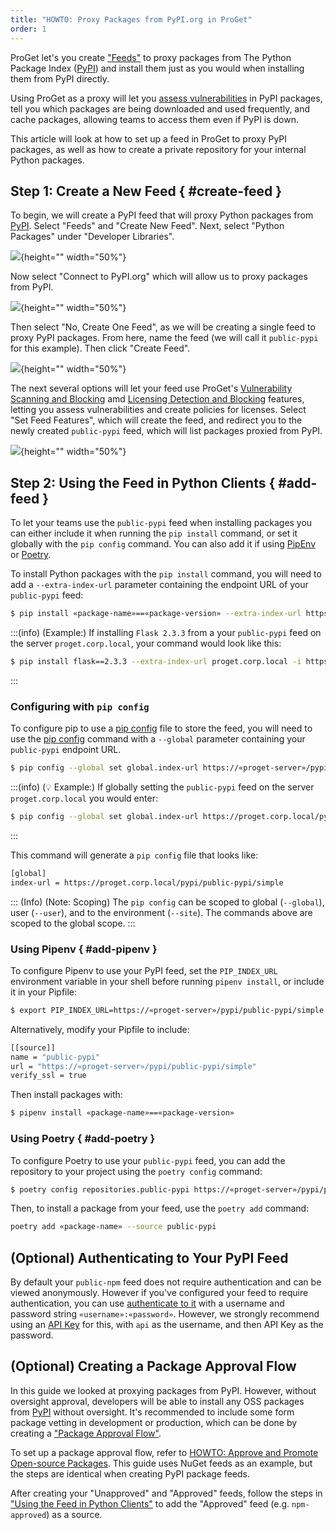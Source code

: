 ```yaml
---
title: "HOWTO: Proxy Packages from PyPI.org in ProGet"
order: 1
---
```


ProGet let's you create ["Feeds"](/docs/proget/feeds/feed-overview) to proxy packages from The Python Package Index ([PyPI](https://pypi.org/)) and install them just as you would when installing them from PyPI directly. 

Using ProGet as a proxy will let you [assess vulnerabilities](#scan-feed) in PyPI packages, tell you which packages are being downloaded and used frequently, and cache packages, allowing teams to access them even if PyPI is down.

This article will look at how to set up a feed in ProGet to proxy PyPI packages, as well as how to create a private repository for your internal Python packages.

## Step 1: Create a New Feed { #create-feed }

To begin, we will create a PyPI feed that will proxy Python packages from [PyPI](https://pypi.org/). Select "Feeds" and "Create New Feed". Next, select "Python Packages" under "Developer Libraries".

![](/resources/docs/proget-pypi-createfeed.png){height="" width="50%"}

Now select "Connect to PyPI.org" which will allow us to proxy packages from PyPI.

![](/resources/docs/proget-pypi-connectors.png){height="" width="50%"}

Then select "No, Create One Feed", as we will be creating a single feed to proxy PyPI packages. From here, name the feed (we will call it `public-pypi` for this example). Then click "Create Feed".

![](/resources/docs/proget-pypi-public-namefeed.png){height="" width="50%"}

The next several options will let your feed use ProGet's [Vulnerability Scanning and Blocking](/docs/proget/sca/vulnerabilities) amd [Licensing Detection and Blocking](https://docs.inedo.com/docs/proget/sca/licenses) features, letting you assess vulnerabilities and create policies for licenses. Select "Set Feed Features", which will create the feed, and redirect you to the newly created `public-pypi` feed, which will list packages proxied from PyPI.

![](/resources/docs/proget-pypi-public-feed.png){height="" width="50%"}

## Step 2: Using the Feed in Python Clients { #add-feed }

To let your teams use the `public-pypi` feed when installing packages you can either include it when running the `pip install` command, or set it globally with the `pip config` command. You can also add it if using [PipEnv](#add-pipenv) or [Poetry](#add-poetry).

To install Python packages with the `pip install` command, you will need to add a `--extra-index-url` parameter containing the endpoint URL of your `public-pypi` feed:

```bash
$ pip install «package-name»==«package-version» --extra-index-url https://«proget-server»/pypi/public-pypi/simple
```

:::(info) (Example:)
If installing `Flask 2.3.3` from a your `public-pypi` feed on the server `proget.corp.local`, your command would look like this:
```bash
$ pip install flask==2.3.3 --extra-index-url proget.corp.local -i https://proget.corp.local/pypi/public-pypi/simple
```
:::

### Configuring with `pip config`

To configure pip to use a [pip config](https://pip.pypa.io/en/stable/topics/configuration/) file to store the feed, you will need to use the [pip config](https://pip.pypa.io/en/stable/cli/pip_config/) command with a `--global` parameter containing your `public-pypi` endpoint URL.

```bash
$ pip config --global set global.index-url https://«proget-server»/pypi/public-pypi/simple
```

:::(info) (💡 Example:)
If globally setting the `public-pypi` feed on the server `proget.corp.local` you would enter:
```bash
$ pip config --global set global.index-url https://proget.corp.local/pypi/public-pypi/simple 
```
:::

This command will generate a `pip config` file that looks like:

```bash
[global]
index-url = https://proget.corp.local/pypi/public-pypi/simple 
```

::: (Info) (Note: Scoping)
The `pip config` can be scoped to global (`--global`), user (`--user`), and to the environment (`--site`). The commands above are scoped to the global scope.
:::

### Using Pipenv  { #add-pipenv }

To configure Pipenv to use your PyPI feed, set the `PIP_INDEX_URL` environment variable in your shell before running `pipenv install`, or include it in your Pipfile:

```bash
$ export PIP_INDEX_URL=https://«proget-server»/pypi/public-pypi/simple
```

Alternatively, modify your Pipfile to include:

```bash
[[source]]
name = "public-pypi"
url = "https://«proget-server»/pypi/public-pypi/simple"
verify_ssl = true
```

Then install packages with:

```bash
$ pipenv install «package-name»==«package-version»
```

### Using Poetry { #add-poetry }

To configure Poetry to use your `public-pypi` feed, you can add the repository to your project using the `poetry config` command:

```bash
$ poetry config repositories.public-pypi https://«proget-server»/pypi/public-pypi/simple
```

Then, to install a package from your feed, use the `poetry add` command:

```bash
poetry add «package-name» --source public-pypi
```

## (Optional) Authenticating to Your PyPI Feed

By default your `public-npm` feed does not require authentication and can be viewed anonymously. However if you've configured your feed to require authentication, you can use [authenticate to it](/docs/proget/feeds/pypi#authenticating-to-a-pypi-feed) with a username and password string `«username»:«password»`. However, we strongly recommend using an [API Key](/docs/proget/reference-api/proget-apikeys) for this, with `api` as the username, and then API Key as the password.

## (Optional) Creating a Package Approval Flow

In this guide we looked at proxying packages from PyPI. However, without oversight approval, developers will be able to install any OSS packages from [PyPI](https://pypi.org/) without oversight. It's recommended to include some form package vetting in development or production, which can be done by creating a ["Package Approval Flow"](/docs/proget/packages/package-promotion).

To set up a package approval flow, refer to [HOWTO: Approve and Promote Open-source Packages](/docs/proget/packages/package-promotion/proget-howto-promote-packages). This guide uses NuGet feeds as an example, but the steps are identical when creating PyPI package feeds.

After creating your "Unapproved" and "Approved" feeds, follow the steps in ["Using the Feed in Python Clients"](#add-feed) to add the "Approved" feed (e.g. `npm-approved`) as a source.